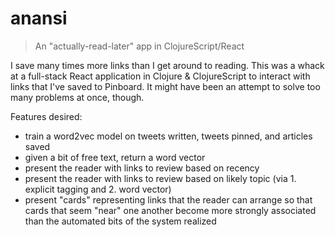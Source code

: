 # anansi

> An "actually-read-later" app in ClojureScript/React

I save many times more links than I get around to reading. This was a whack at a full-stack React application in Clojure & ClojureScript to interact with links that I've saved to Pinboard. It might have been an attempt to solve too many problems at once, though.

Features desired:
- train a word2vec model on tweets written, tweets pinned, and articles saved
- given a bit of free text, return a word vector
- present the reader with links to review based on recency
- present the reader with links to review based on likely topic (via 1. explicit tagging and 2. word vector)
- present "cards" representing links that the reader can arrange so that cards that seem "near" one another become more strongly associated than the automated bits of the system realized
